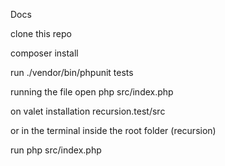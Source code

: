 Docs

clone this repo

composer install

run ./vendor/bin/phpunit tests

running the file open php src/index.php

on valet installation recursion.test/src

or in the terminal inside the root folder (recursion) 

run php src/index.php
